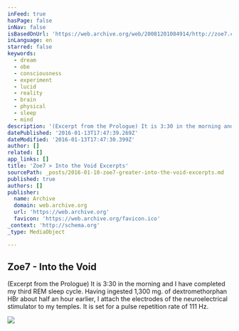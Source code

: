 ```yaml
---
inFeed: true
hasPage: false
inNav: false
isBasedOnUrl: 'https://web.archive.org/web/20081201084914/http://zoe7.com/intothevoid_excerpts.php'
inLanguage: en
starred: false
keywords:
  - dream
  - obe
  - consciousness
  - experiment
  - lucid
  - reality
  - brain
  - physical
  - sleep
  - mind
description: '(Excerpt from the Prologue) It is 3:30 in the morning and I have completed my third REM sleep cycle. Having ingested 1,300 mg. of dextromethorphan HBr about half an hour earlier, I attach the electrodes of the neuroelectrical stimulator to my temples. It is set for a pulse repetition rate of 111 Hz.'
datePublished: '2016-01-13T17:47:39.269Z'
dateModified: '2016-01-13T17:47:30.399Z'
author: []
related: []
app_links: []
title: 'Zoe7 > Into the Void Excerpts'
sourcePath: _posts/2016-01-10-zoe7-greater-into-the-void-excerpts.md
published: true
authors: []
publisher:
  name: Archive
  domain: web.archive.org
  url: 'https://web.archive.org'
  favicon: 'https://web.archive.org/favicon.ico'
_context: 'http://schema.org'
_type: MediaObject

---
```

<article style=""><h1>Zoe7  - Into the Void</h1><p>(Excerpt from the Prologue) It is 3:30 in the morning and I have completed my third REM sleep cycle. Having ingested 1,300 mg. of dextromethorphan HBr about half an hour earlier, I attach the electrodes of the neuroelectrical stimulator to my temples. It is set for a pulse repetition rate of 111 Hz.</p></article>

![](https://the-grid-user-content.s3-us-west-2.amazonaws.com/0a86c285-5e8e-4264-839f-2ab51acff71d.jpg)
